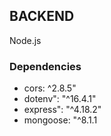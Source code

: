 ## BACKEND
  Node.js

### Dependencies
*   cors: ^2.8.5"
*   dotenv": "^16.4.1"
*   express": "^4.18.2"
*   mongoose: "^8.1.1

